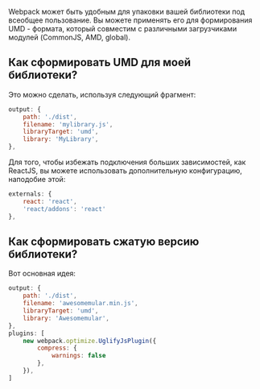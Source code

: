 Webpack может быть удобным для упаковки вашей библиотеки под всеобщее пользование. Вы можете применять его для формирования UMD - формата, который совместим с различными загрузчиками модулей (CommonJS, AMD, global).

## Как сформировать UMD для моей библиотеки?

Это можно сделать, используя следующий фрагмент:

```javascript
output: {
    path: './dist',
    filename: 'mylibrary.js',
    libraryTarget: 'umd',
    library: 'MyLibrary',
},
```

Для того, чтобы избежать подключения больших зависимостей, как ReactJS, вы можете использовать дополнительную конфигурацию, наподобие этой:

```javascript
externals: {
    react: 'react',
    'react/addons': 'react'
},
```
## Как сформировать сжатую версию библиотеки?

Вот основная идея:

```javascript
output: {
    path: './dist',
    filename: 'awesomemular.min.js',
    libraryTarget: 'umd',
    library: 'Awesomemular',
},
plugins: [
    new webpack.optimize.UglifyJsPlugin({
        compress: {
            warnings: false
        },
    }),
]
```
